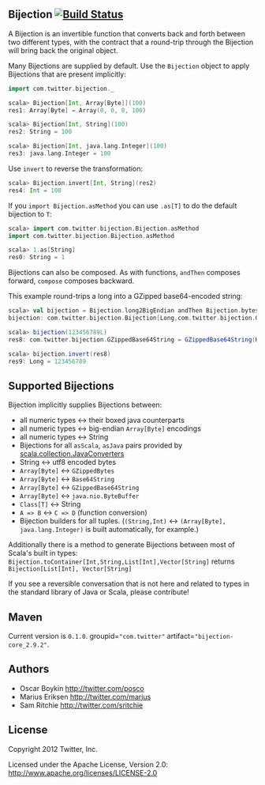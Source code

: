 ## Bijection [![Build Status](https://secure.travis-ci.org/twitter/bijection.png)](http://travis-ci.org/twitter/bijection)

A Bijection is an invertible function that converts back and forth between two different types, with the contract that a round-trip through the Bijection will bring back the original object.

Many Bijections are supplied by default. Use the `Bijection` object to apply Bijections that are present implicitly:

```scala
import com.twitter.bijection._

scala> Bijection[Int, Array[Byte]](100)
res1: Array[Byte] = Array(0, 0, 0, 100)

scala> Bijection[Int, String](100)
res2: String = 100

scala> Bijection[Int, java.lang.Integer](100)
res3: java.lang.Integer = 100
```

Use `invert` to reverse the transformation:

```scala
scala> Bijection.invert[Int, String](res2)
res4: Int = 100
```

If you ```import Bijection.asMethod``` you can use ```.as[T]``` to do the default bijection to
```T```:

```scala
scala> import com.twitter.bijection.Bijection.asMethod
import com.twitter.bijection.Bijection.asMethod

scala> 1.as[String]
res0: String = 1
```

Bijections can also be composed. As with functions, `andThen` composes forward, `compose` composes backward.

This example round-trips a long into a GZipped base64-encoded string:

```scala
scala> val bijection = Bijection.long2BigEndian andThen Bijection.bytes2GZippedBase64
bijection: com.twitter.bijection.Bijection[Long,com.twitter.bijection.GZippedBase64String] = <function1>

scala> bijection(123456789L)
res8: com.twitter.bijection.GZippedBase64String = GZippedBase64String(H4sIAAAAAAAAAGNgYGBgjz4rCgBpa5WLCAAAAA==)

scala> bijection.invert(res8)
res9: Long = 123456789
```

## Supported Bijections

Bijection implicitly supplies Bijections between:

* all numeric types <-> their boxed java counterparts
* all numeric types <-> big-endian `Array[Byte]` encodings
* all numeric types <-> String
* Bijections for all `asScala`, `asJava` pairs provided by [scala.collection.JavaConverters](http://www.scala-lang.org/api/current/scala/collection/JavaConverters$.html)
* String <-> utf8 encoded bytes
* `Array[Byte]` <-> `GZippedBytes`
* `Array[Byte]` <-> `Base64String`
* `Array[Byte]` <-> `GZippedBase64String`
* `Array[Byte]` <-> `java.nio.ByteBuffer`
* `Class[T]` <-> String
* `A => B` <-> `C => D` (function conversion)
* Bijection builders for all tuples. (`(String,Int)` <-> `(Array[Byte], java.lang.Integer)` is built automatically, for example.)

Additionally there is a method to generate Bijections between most of Scala's built in types:
```Bijection.toContainer[Int,String,List[Int],Vector[String]``` returns
```Bijection[List[Int], Vector[String]```

If you see a reversible conversation that is not here and related to types in the standard library
of Java or Scala, please contribute!

## Maven

Current version is `0.1.0`. groupid=`"com.twitter"` artifact=`"bijection-core_2.9.2"`.

## Authors

* Oscar Boykin <http://twitter.com/posco>
* Marius Eriksen <http://twitter.com/marius>
* Sam Ritchie <http://twitter.com/sritchie>

## License

Copyright 2012 Twitter, Inc.

Licensed under the Apache License, Version 2.0: http://www.apache.org/licenses/LICENSE-2.0

